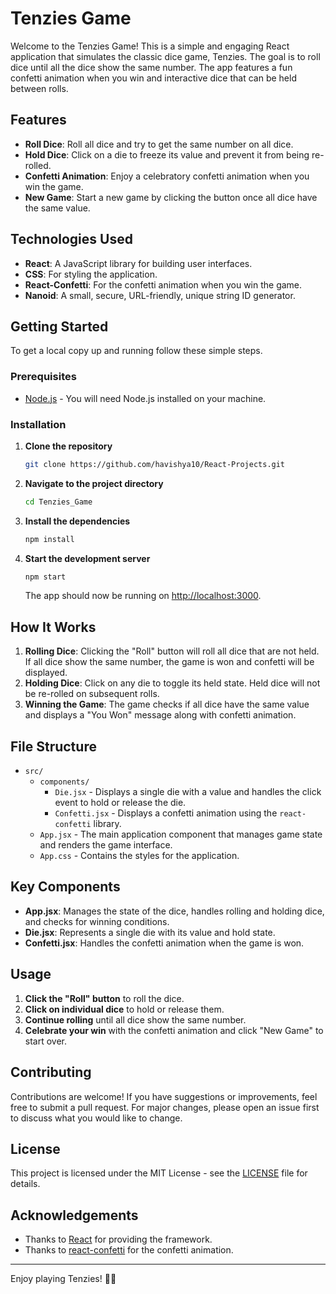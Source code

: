 # Tenzies Game

Welcome to the Tenzies Game! This is a simple and engaging React application that simulates the classic dice game, Tenzies. The goal is to roll dice until all the dice show the same number. The app features a fun confetti animation when you win and interactive dice that can be held between rolls.

## Features

- **Roll Dice**: Roll all dice and try to get the same number on all dice.
- **Hold Dice**: Click on a die to freeze its value and prevent it from being re-rolled.
- **Confetti Animation**: Enjoy a celebratory confetti animation when you win the game.
- **New Game**: Start a new game by clicking the button once all dice have the same value.

## Technologies Used

- **React**: A JavaScript library for building user interfaces.
- **CSS**: For styling the application.
- **React-Confetti**: For the confetti animation when you win the game.
- **Nanoid**: A small, secure, URL-friendly, unique string ID generator.

## Getting Started

To get a local copy up and running follow these simple steps.

### Prerequisites

- [Node.js](https://nodejs.org/) - You will need Node.js installed on your machine.

### Installation

1. **Clone the repository**

    ```bash
    git clone https://github.com/havishya10/React-Projects.git
    ```

2. **Navigate to the project directory**

    ```bash
    cd Tenzies_Game
    ```

3. **Install the dependencies**

    ```bash
    npm install
    ```

4. **Start the development server**

    ```bash
    npm start
    ```

   The app should now be running on [http://localhost:3000](http://localhost:3000).

## How It Works

1. **Rolling Dice**: Clicking the "Roll" button will roll all dice that are not held. If all dice show the same number, the game is won and confetti will be displayed.
2. **Holding Dice**: Click on any die to toggle its held state. Held dice will not be re-rolled on subsequent rolls.
3. **Winning the Game**: The game checks if all dice have the same value and displays a "You Won" message along with confetti animation.

## File Structure

- `src/`
  - `components/`
    - `Die.jsx` - Displays a single die with a value and handles the click event to hold or release the die.
    - `Confetti.jsx` - Displays a confetti animation using the `react-confetti` library.
  - `App.jsx` - The main application component that manages game state and renders the game interface.
  - `App.css` - Contains the styles for the application.

## Key Components

- **App.jsx**: Manages the state of the dice, handles rolling and holding dice, and checks for winning conditions.
- **Die.jsx**: Represents a single die with its value and hold state.
- **Confetti.jsx**: Handles the confetti animation when the game is won.

## Usage

1. **Click the "Roll" button** to roll the dice.
2. **Click on individual dice** to hold or release them.
3. **Continue rolling** until all dice show the same number.
4. **Celebrate your win** with the confetti animation and click "New Game" to start over.

## Contributing

Contributions are welcome! If you have suggestions or improvements, feel free to submit a pull request. For major changes, please open an issue first to discuss what you would like to change.

## License

This project is licensed under the MIT License - see the [LICENSE](LICENSE) file for details.

## Acknowledgements

- Thanks to [React](https://reactjs.org/) for providing the framework.
- Thanks to [react-confetti](https://github.com/alampros/react-confetti) for the confetti animation.

---

Enjoy playing Tenzies! 🎲✨
